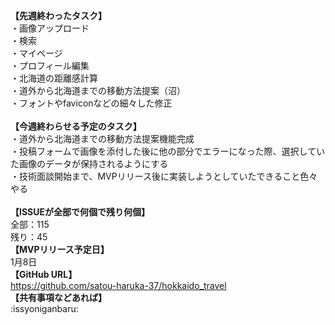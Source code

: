 **【先週終わったタスク】**<br>
・画像アップロード<br>
・検索<br>
・マイページ<br>
・プロフィール編集<br>
・北海道の距離感計算<br>
・道外から北海道までの移動方法提案（沼）<br>
・フォントやfaviconなどの細々した修正<br>
<br>
**【今週終わらせる予定のタスク】**<br>
・道外から北海道までの移動方法提案機能完成<br>
・投稿フォームで画像を添付した後に他の部分でエラーになった際、選択していた画像のデータが保持されるようにする<br>
・技術面談開始まで、MVPリリース後に実装しようとしていたできること色々やる<br>
<br>
**【ISSUEが全部で何個で残り何個】**<br>
全部：115<br>
残り：45<br>
**【MVPリリース予定日】**<br>
1月8日<br>
**【GitHub URL】**<br>
https://github.com/satou-haruka-37/hokkaido_travel<br>
**【共有事項などあれば】**<br>
 :issyoniganbaru: 
